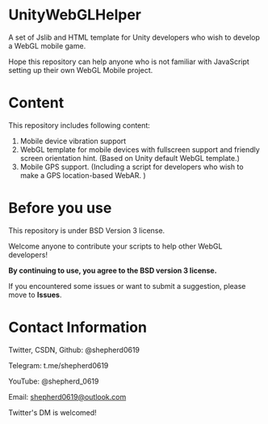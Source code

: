 # UnityWebGLHelper
A set of Jslib and HTML template for Unity developers who wish to develop a WebGL mobile game.

Hope this repository can help anyone who is not familiar with JavaScript setting up their own WebGL Mobile project.
# Content
This repository includes following content:
1. Mobile device vibration support
2. WebGL template for mobile devices with fullscreen support and friendly screen orientation hint.
(Based on Unity default WebGL template.)
3. Mobile GPS support.
(Including a script for developers who wish to make a GPS location-based WebAR. )

# Before you use
This repository is under BSD Version 3 license.

Welcome anyone to contribute your scripts to help other WebGL developers!

**By continuing to use, you agree to the BSD version 3 license.**

If you encountered some issues or want to submit a suggestion, please move to **Issues**.

# Contact Information
Twitter, CSDN, Github: @shepherd0619

Telegram: t.me/shepherd0619

YouTube: @shepherd_0619

Email: shepherd0619@outlook.com

Twitter's DM is welcomed!

